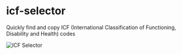 # icf-selector
Quickly find and copy ICF (International Classification of Functioning, Disability and Health) codes

![ICF Selector](https://i.imgur.com/OhL94vH.png "ICF Selector")

